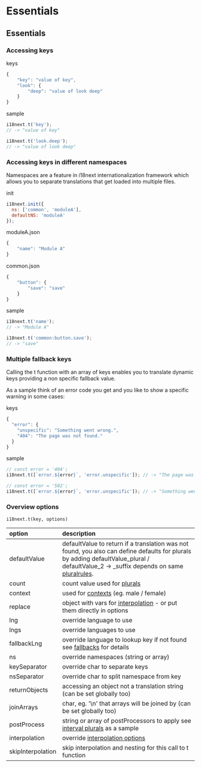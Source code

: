 # Essentials

## Essentials

### Accessing keys

keys

```javascript
{
    "key": "value of key",
    "look": {
        "deep": "value of look deep"
    }
}
```

sample

```javascript
i18next.t('key');
// -> "value of key"

i18next.t('look.deep');
// -> "value of look deep"
```

### Accessing keys in different namespaces

Namespaces are a feature in i18next internationalization framework which allows you to separate translations that get loaded into multiple files.

init

```javascript
i18next.init({
  ns: ['common', 'moduleA'],
  defaultNS: 'moduleA'
});
```

moduleA.json

```javascript
{
    "name": "Module A"
}
```

common.json

```javascript
{
    "button": {
        "save": "save"
    }
}
```

sample

```javascript
i18next.t('name');
// -> "Module A"

i18next.t('common:button.save');
// -> "save"
```

### Multiple fallback keys

Calling the t function with an array of keys enables you to translate dynamic keys providing a non specific fallback value.

As a sample think of an error code you get and you like to show a specific warning in some cases:

keys

```javascript
{
  "error": {
    "unspecific": "Something went wrong.",
    "404": "The page was not found."
  }
}
```

sample

```javascript
// const error = '404';
i18next.t([`error.${error}`, 'error.unspecific']); // -> "The page was not found"

// const error = '502';
i18next.t([`error.${error}`, 'error.unspecific']); // -> "Something went wrong"
```

### Overview options

`i18next.t(key, options)`

| option | description |
| :--- | :--- |
| defaultValue | defaultValue to return if a translation was not found, you also can define defaults for plurals by adding defaultValue\_plural / defaultValue\_2 -&gt; \_suffix depends on same [pluralrules](plurals.md). |
| count | count value used for [plurals](plurals.md) |
| context | used for [contexts](context.md) \(eg. male / female\) |
| replace | object with vars for [interpolation](interpolation.md) - or put them directly in options |
| lng | override language to use |
| lngs | override languages to use |
| fallbackLng | override language to lookup key if not found see [fallbacks](../principles/fallback.md) for details |
| ns | override namespaces \(string or array\) |
| keySeparator | override char to separate keys |
| nsSeparator | override char to split namespace from key |
| returnObjects | accessing an object not a translation string \(can be set globally too\) |
| joinArrays | char, eg. '\n' that arrays will be joined by \(can be set globally too\) |
| postProcess | string or array of postProcessors to apply see  [interval plurals](plurals.md) as a sample |
| interpolation | override [interpolation options](interpolation.md) |
| skipInterpolation | skip interpolation and nesting for this call to t function |


